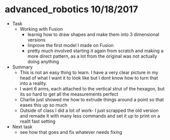 # advanced_robotics 10/18/2017


* Task
	* Working with Fusion
		* learnig how to draw shapes and make them into 3 dimensional versions
		* Improve the first model I made on Fusion
		* pretty much involved starting it again from scratch and making a more direct pattern, as a lot from the original was not actually doing anything
* Summary
	* This is not an easy thing to learn. I have a very clear picture in my head of what I want it to look like but I dont know how to turn that into a reality.
	* I want 6 arms, each attached to the vertical strut of the hexagon, but its so hard to get all the measurements perfect
	* Charlie just showed me how to extrude things around a point so that eases this up so much
	* Outside of class I did a lot of work- I just scrapped the old version and remade it with many less commands and set it up to print on a reallt fast setting 
* Next task
	* see how that goes and fix whatever needs fixing
